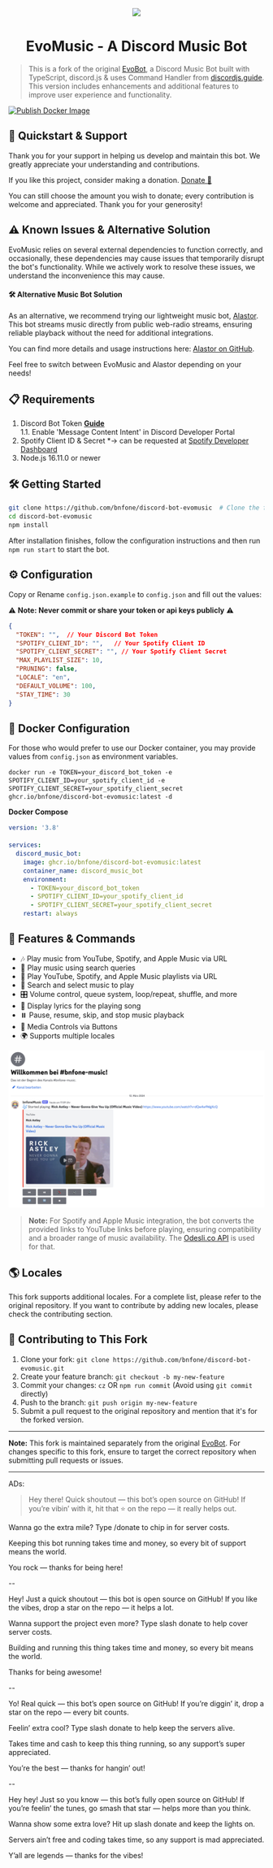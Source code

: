 <p align="center">
  <img src="/.github/_imgages/evomusic.png" height="90px" />
</p>

<h1 align="center"> EvoMusic - A Discord Music Bot</h1>

> This is a fork of the original [EvoBot](https://github.com/eritislami/evobot), a Discord Music Bot built with TypeScript, discord.js & uses Command Handler from [discordjs.guide](https://discordjs.guide). This version includes enhancements and additional features to improve user experience and functionality.

[![Publish Docker Image](https://github.com/bnfone/discord-bot-evomusic/actions/workflows/publish-docker.yml/badge.svg)](https://github.com/bnfone/discord-bot-evomusic/actions/workflows/publish-docker.yml)


## 🌟 Quickstart & Support

Thank you for your support in helping us develop and maintain this bot. We greatly appreciate your understanding and contributions.

If you like this project, consider making a donation.
[Donate 💖](https://bnf.one/devdonations)

You can still choose the amount you wish to donate; every contribution is welcome and appreciated. Thank you for your generosity!

## ⚠️ Known Issues & Alternative Solution

EvoMusic relies on several external dependencies to function correctly, and occasionally, these dependencies may cause issues that temporarily disrupt the bot's functionality. While we actively work to resolve these issues, we understand the inconvenience this may cause.

#### 🛠️ Alternative Music Bot Solution

As an alternative, we recommend trying our lightweight music bot, [Alastor](https://github.com/bnfone/discord-bot-alastor/pkgs/container/discord-bot-alastor). This bot streams music directly from public web-radio streams, ensuring reliable playback without the need for additional integrations.

You can find more details and usage instructions here: [Alastor on GitHub](https://github.com/bnfone/discord-bot-alastor/pkgs/container/discord-bot-alastor).

Feel free to switch between EvoMusic and Alastor depending on your needs!

## 📋 Requirements

1. Discord Bot Token **[Guide](https://discordjs.guide/preparations/setting-up-a-bot-application.html#creating-your-bot)**  
   1.1. Enable 'Message Content Intent' in Discord Developer Portal
2. Spotify Client ID & Secret *-> can be requested at [Spotify Developer Dashboard](https://developer.spotify.com/dashboard)
3. Node.js 16.11.0 or newer

## 🛠️ Getting Started

```sh
git clone https://github.com/bnfone/discord-bot-evomusic  # Clone the forked repository
cd discord-bot-evomusic
npm install
```

After installation finishes, follow the configuration instructions and then run `npm run start` to start the bot.

## ⚙️ Configuration

Copy or Rename `config.json.example` to `config.json` and fill out the values:

⚠️ **Note: Never commit or share your token or api keys publicly** ⚠️

```json
{
  "TOKEN": "",  // Your Discord Bot Token
  "SPOTIFY_CLIENT_ID": "",   // Your Spotify Client ID
  "SPOTIFY_CLIENT_SECRET": "", // Your Spotify Client Secret
  "MAX_PLAYLIST_SIZE": 10,
  "PRUNING": false,
  "LOCALE": "en",
  "DEFAULT_VOLUME": 100,
  "STAY_TIME": 30
}
```

## 🐳 Docker Configuration

For those who would prefer to use our Docker container, you may provide values from `config.json` as environment variables.

```shell
docker run -e TOKEN=your_discord_bot_token -e SPOTIFY_CLIENT_ID=your_spotify_client_id -e SPOTIFY_CLIENT_SECRET=your_spotify_client_secret ghcr.io/bnfone/discord-bot-evomusic:latest -d
```

**Docker Compose**

```yml
version: '3.8'

services:
  discord_music_bot:
    image: ghcr.io/bnfone/discord-bot-evomusic:latest
    container_name: discord_music_bot
    environment:
      - TOKEN=your_discord_bot_token
      - SPOTIFY_CLIENT_ID=your_spotify_client_id
      - SPOTIFY_CLIENT_SECRET=your_spotify_client_secret
    restart: always
```

## 📝 Features & Commands

- 🎶 Play music from YouTube, Spotify, and Apple Music via URL
- 🔎 Play music using search queries
- 📃 Play YouTube, Spotify, and Apple Music playlists via URL
- 🔎 Search and select music to play
- 🎛️ Volume control, queue system, loop/repeat, shuffle, and more
- 🎤 Display lyrics for the playing song
- ⏸️ Pause, resume, skip, and stop music playback
- 📱 Media Controls via Buttons
- 🌍 Supports multiple locales

![Preview](/.github/_images/bot-chat.png)

> **Note:** For Spotify and Apple Music integration, the bot converts the provided links to YouTube links before playing, ensuring compatibility and a broader range of music availability. The [Odesli.co API](https://odesli.co) is used for that.


## 🌎 Locales

This fork supports additional locales. For a complete list, please refer to the original repository. If you want to contribute by adding new locales, please check the contributing section.

## 🤝 Contributing to This Fork

1. Clone your fork: `git clone https://github.com/bnfone/discord-bot-evomusic.git`
2. Create your feature branch: `git checkout -b my-new-feature`
3. Commit your changes: `cz` OR `npm run commit` (Avoid using `git commit` directly)
4. Push to the branch: `git push origin my-new-feature`
5. Submit a pull request to the original repository and mention that it's for the forked version.

--- 
**Note:** This fork is maintained separately from the original  [EvoBot](https://github.com/eritislami/evobot). For changes specific to this fork, ensure to target the correct repository when submitting pull requests or issues.




---
ADs:


> Hey there! Quick shoutout — this bot’s open source on GitHub!
If you’re vibin’ with it, hit that ⭐️ on the repo — it really helps out.

Wanna go the extra mile? Type /donate to chip in for server costs.

Keeping this bot running takes time and money, so every bit of support means the world.

You rock — thanks for being here! 

--


Hey! Just a quick shoutout — this bot is open source on GitHub!
If you like the vibes, drop a star on the repo — it helps a lot.

Wanna support the project even more? Type slash donate to help cover server costs.

Building and running this thing takes time and money, so every bit means the world.

Thanks for being awesome!


--

Yo! Real quick — this bot’s open source on GitHub!
If you’re diggin’ it, drop a star on the repo — every bit counts.

Feelin’ extra cool? Type slash donate to help keep the servers alive.

Takes time and cash to keep this thing running, so any support’s super appreciated.

You’re the best — thanks for hangin’ out!

--

Hey hey! Just so you know — this bot’s fully open source on GitHub!
If you’re feelin’ the tunes, go smash that star — helps more than you think.

Wanna show some extra love? Hit up slash donate and keep the lights on.

Servers ain’t free and coding takes time, so any support is mad appreciated.

Y’all are legends — thanks for the vibes! 